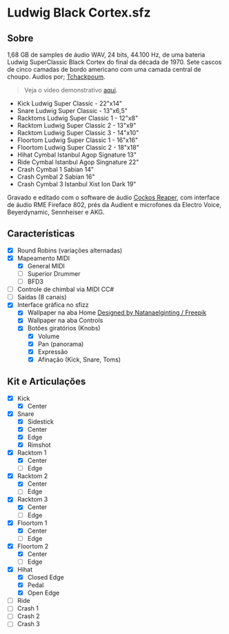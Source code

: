 # Ludwig Black Cortex.sfz

## Sobre

1,68 GB de samples de áudio WAV, 24 bits, 44.100 Hz, de uma bateria Ludwig SuperClassic Black Cortex do final da década de 1970. Sete cascos de cinco camadas de bordo americano com uma camada central de choupo. Audios por; [Tchackpoum](https://www.tchackpoum.com/).

> Veja o vídeo demonstrativo [aqui](https://www.youtube.com/watch?v=KRnmregWpho).

* Kick Ludwig Super Classic - 22"x14"
* Snare Ludwig Super Classic - 13"x6,5"
* Racktoms Ludwig Super Classic 1 - 12"x8"
* Racktom Ludwig Super Classic 2 - 13"x9"
* Racktom Ludwig Super Classic 3 - 14"x10"
* Floortom Ludwig Super Classic 1 - 16"x16"
* Floortom Ludwig Super Classic 2 - 18"x18"
* Hihat Cymbal Istanbul Agop Signature 13"
* Ride Cymbal Istanbul Agop Singnature 22"
* Crash Cymbal 1 Sabian 14"
* Crash Cymbal 2 Sabian 16"
* Crash Cymbal 3 Istanbul Xist Ion Dark 19"

Gravado e editado com o software de áudio [Cockos Reaper](https://www.reaper.fm), com interface de áudio RME Fireface 802, prés da Audient e microfones da Electro Voice, Beyerdynamic, Sennheiser e AKG.

## Características

- [x] Round Robins (variações alternadas)
- [x] Mapeamento MIDI
    - [x] General MIDI
    - [ ] Superior Drummer
    - [ ] BFD3
- [ ] Controle de chimbal via MIDI CC#
- [ ] Saídas (8 canais)
- [x] Interface gráfica no sfizz
    - [x] Wallpaper na aba Home [Designed by Natanaelginting / Freepik](http://www.freepik.com)
    - [x] Wallpaper na aba Controls
    - [x] Botões giratórios (Knobs)
        - [x] Volume
        - [x] Pan (panorama)
        - [x] Expressão
        - [x] Afinação (Kick, Snare, Toms)

## Kit e Articulações
- [x] Kick
    - [x] Center
- [x] Snare
    - [x] Sidestick
    - [x] Center
    - [x] Edge
    - [x] Rimshot
- [x] Racktom 1
    - [x] Center
    - [ ] Edge
- [x] Racktom 2
    - [x] Center
    - [ ] Edge
- [x] Racktom 3
    - [x] Center
    - [ ] Edge
- [x] Floortom 1
    - [x] Center
    - [ ] Edge
- [x] Floortom 2
    - [x] Center
    - [ ] Edge
- [x] Hihat
    - [x] Closed Edge
    - [x] Pedal
    - [x] Open Edge
- [ ] Ride
- [ ] Crash 1
- [ ] Crash 2
- [ ] Crash 3

